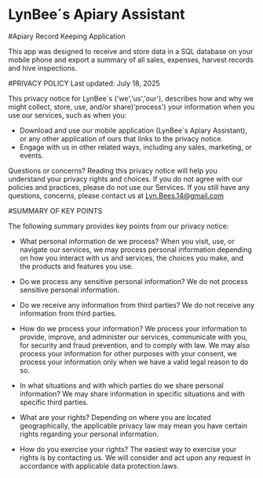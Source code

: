 # LynBee´s Apiary Assistant

#Apiary Record Keeping Application

This app was designed to receive and store data in a SQL database on your mobile phone and export a summary of  all sales, expenses, harvest records and hive inspections.

#PRIVACY POLICY
Last updated: July 18, 2025

This privacy notice for LynBee´s ('we','us','our'), describes how and why we might collect, store, use, and/or share)'process') your information when you use our services, such as when you:
- Download and use our mobile application (LynBee´s Apiary Assistant), or any other application of ours that links to the privacy notice.
- Engage with us in other related ways, including any sales, marketing, or events.
  
Questions or concerns? 
Reading this privacy notice will help you understand your privacy rights and choices. If you do not agree with our policies and practices, please do not use our Services. If you still have any questions, concerns, please contact us at Lyn.Bees.14@gmail.com

#SUMMARY OF KEY POINTS

The following summary provides key points from our privacy notice:
- What personal information de we process? When you visit, use, or navigate our services, we may process personal information depending on how you interact with us and services, the choices you make, and the products and features you use.
  
- Do we process any sensitive personal information? We do not process sensitive personal information.
  
- Do we receive any information from third parties? We do not receive any information from third parties.
  
- How do we process your information? We process your information to provide, improve, and administer our services, communicate with you, for security and fraud prevention, and to comply with law. We may also process your information for other purposes with your consent, we process your information only when we have a valid legal reason to do so.
  
- In what situations and with which parties do we share personal information? We may share information in specific situations and with specific third parties.
  
- What are your rights? Depending on where you are located geographically, the applicable privacy law may mean you have certain rights regarding your personal information.
  
- How do you exercise your rights? The easiest way to exercise your rights is by contacting us. We will consider and act upon any request in accordance with applicable data protection.laws.
